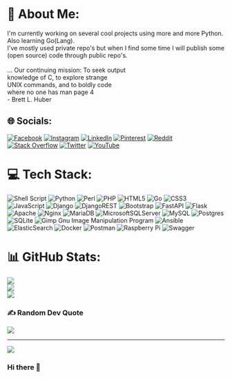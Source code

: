 # 💫 About Me:
I'm currently working on several cool projects using more and more Python. Also learning Go(Lang).<br>I've mostly used private repo's but when I find some time I will publish some (open source) code through public repo's.<br><br> ... Our continuing mission: To seek output<br>     knowledge of C, to explore strange<br>     UNIX commands, and to boldly code<br>        where no one has man page 4<br>                           - Brett L. Huber


## 🌐 Socials:
[![Facebook](https://img.shields.io/badge/Facebook-%231877F2.svg?logo=Facebook&logoColor=white)](https://facebook.com/peterkuilboer) [![Instagram](https://img.shields.io/badge/Instagram-%23E4405F.svg?logo=Instagram&logoColor=white)](https://instagram.com/peterkuilboer) [![LinkedIn](https://img.shields.io/badge/LinkedIn-%230077B5.svg?logo=linkedin&logoColor=white)](https://linkedin.com/in/peterkuilboer) [![Pinterest](https://img.shields.io/badge/Pinterest-%23E60023.svg?logo=Pinterest&logoColor=white)](https://pinterest.com/peterkuilboer) [![Reddit](https://img.shields.io/badge/Reddit-%23FF4500.svg?logo=Reddit&logoColor=white)](https://reddit.com/user/Tux-Power) [![Stack Overflow](https://img.shields.io/badge/-Stackoverflow-FE7A16?logo=stack-overflow&logoColor=white)](https://stackoverflow.com/users/11545324) [![Twitter](https://img.shields.io/badge/Twitter-%231DA1F2.svg?logo=Twitter&logoColor=white)](https://twitter.com/PeterKuilboer) [![YouTube](https://img.shields.io/badge/YouTube-%23FF0000.svg?logo=YouTube&logoColor=white)](https://youtube.com/c/UC9cN1tfyQkTyLZv5yQT2xJA) 

# 💻 Tech Stack:
![Shell Script](https://img.shields.io/badge/shell_script-%23121011.svg?style=flat&logo=gnu-bash&logoColor=white) ![Python](https://img.shields.io/badge/python-3670A0?style=flat&logo=python&logoColor=ffdd54) ![Perl](https://img.shields.io/badge/perl-%2339457E.svg?style=flat&logo=perl&logoColor=white) ![PHP](https://img.shields.io/badge/php-%23777BB4.svg?style=flat&logo=php&logoColor=white) ![HTML5](https://img.shields.io/badge/html5-%23E34F26.svg?style=flat&logo=html5&logoColor=white) ![Go](https://img.shields.io/badge/go-%2300ADD8.svg?style=flat&logo=go&logoColor=white) ![CSS3](https://img.shields.io/badge/css3-%231572B6.svg?style=flat&logo=css3&logoColor=white) ![JavaScript](https://img.shields.io/badge/javascript-%23323330.svg?style=flat&logo=javascript&logoColor=%23F7DF1E) ![Django](https://img.shields.io/badge/django-%23092E20.svg?style=flat&logo=django&logoColor=white) ![DjangoREST](https://img.shields.io/badge/DJANGO-REST-ff1709?style=flat&logo=django&logoColor=white&color=ff1709&labelColor=gray) ![Bootstrap](https://img.shields.io/badge/bootstrap-%23563D7C.svg?style=flat&logo=bootstrap&logoColor=white) ![FastAPI](https://img.shields.io/badge/FastAPI-005571?style=flat&logo=fastapi) ![Flask](https://img.shields.io/badge/flask-%23000.svg?style=flat&logo=flask&logoColor=white) ![Apache](https://img.shields.io/badge/apache-%23D42029.svg?style=flat&logo=apache&logoColor=white) ![Nginx](https://img.shields.io/badge/nginx-%23009639.svg?style=flat&logo=nginx&logoColor=white) ![MariaDB](https://img.shields.io/badge/MariaDB-003545?style=flat&logo=mariadb&logoColor=white) ![MicrosoftSQLServer](https://img.shields.io/badge/Microsoft%20SQL%20Sever-CC2927?style=flat&logo=microsoft%20sql%20server&logoColor=white) ![MySQL](https://img.shields.io/badge/mysql-%2300f.svg?style=flat&logo=mysql&logoColor=white) ![Postgres](https://img.shields.io/badge/postgres-%23316192.svg?style=flat&logo=postgresql&logoColor=white) ![SQLite](https://img.shields.io/badge/sqlite-%2307405e.svg?style=flat&logo=sqlite&logoColor=white) ![Gimp Gnu Image Manipulation Program](https://img.shields.io/badge/Gimp-657D8B?style=flat&logo=gimp&logoColor=FFFFFF) ![Ansible](https://img.shields.io/badge/ansible-%231A1918.svg?style=flat&logo=ansible&logoColor=white) ![ElasticSearch](https://img.shields.io/badge/-ElasticSearch-005571?style=flat&logo=elasticsearch) ![Docker](https://img.shields.io/badge/docker-%230db7ed.svg?style=flat&logo=docker&logoColor=white) ![Postman](https://img.shields.io/badge/Postman-FF6C37?style=flat&logo=postman&logoColor=white) ![Raspberry Pi](https://img.shields.io/badge/-RaspberryPi-C51A4A?style=flat&logo=Raspberry-Pi) ![Swagger](https://img.shields.io/badge/-Swagger-%23Clojure?style=flat&logo=swagger&logoColor=white)
# 📊 GitHub Stats:
![](https://github-readme-stats.vercel.app/api?username=PeterKuilboer&theme=dark&hide_border=false&include_all_commits=false&count_private=false)<br/>
![](https://github-readme-streak-stats.herokuapp.com/?user=PeterKuilboer&theme=dark&hide_border=false)<br/>
![](https://github-readme-stats.vercel.app/api/top-langs/?username=PeterKuilboer&theme=dark&hide_border=false&include_all_commits=false&count_private=false&layout=compact)

### ✍️ Random Dev Quote
![](https://quotes-github-readme.vercel.app/api?type=horizontal&theme=radical)

---
[![](https://visitcount.itsvg.in/api?id=PeterKuilboer&icon=0&color=0)](https://visitcount.itsvg.in)


### Hi there 👋

<!--
**peterkuilboer/peterkuilboer** is a ✨ _special_ ✨ repository because its `README.md` (this file) appears on your GitHub profile.

Here are some ideas to get you started:

- 🔭 I’m currently working on ...
- 🌱 I’m currently learning ...
- 👯 I’m looking to collaborate on ...
- 🤔 I’m looking for help with ...
- 💬 Ask me about ...
- 📫 How to reach me: ...
- 😄 Pronouns: ...
- ⚡ Fun fact: ...
-->
